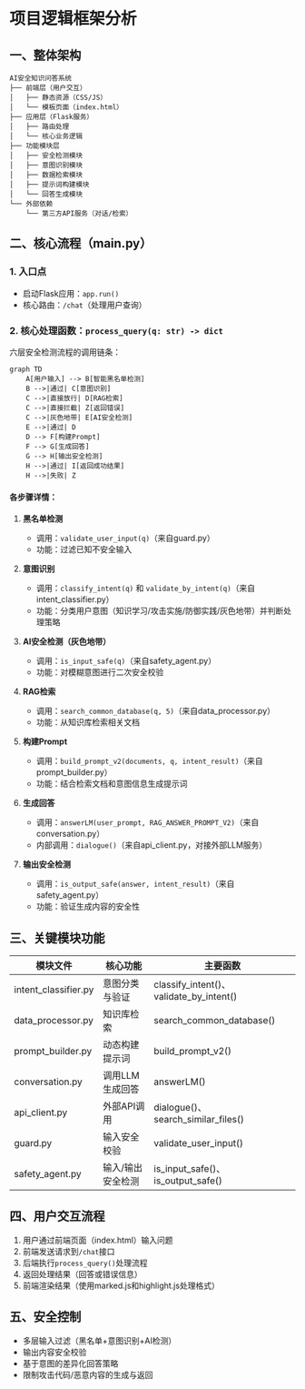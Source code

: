 # 项目逻辑框架分析

## 一、整体架构
```
AI安全知识问答系统
├── 前端层（用户交互）
│   ├── 静态资源（CSS/JS）
│   └── 模板页面（index.html）
├── 应用层（Flask服务）
│   ├── 路由处理
│   └── 核心业务逻辑
├── 功能模块层
│   ├── 安全检测模块
│   ├── 意图识别模块
│   ├── 数据检索模块
│   ├── 提示词构建模块
│   └── 回答生成模块
└── 外部依赖
    └── 第三方API服务（对话/检索）
```

## 二、核心流程（main.py）

### 1. 入口点
- 启动Flask应用：`app.run()`
- 核心路由：`/chat`（处理用户查询）

### 2. 核心处理函数：`process_query(q: str) -> dict`
六层安全检测流程的调用链条：

```mermaid
graph TD
    A[用户输入] --> B[智能黑名单检测]
    B -->|通过| C[意图识别]
    C -->|直接放行| D[RAG检索]
    C -->|直接拦截| Z[返回错误]
    C -->|灰色地带| E[AI安全检测]
    E -->|通过| D
    D --> F[构建Prompt]
    F --> G[生成回答]
    G --> H[输出安全检测]
    H -->|通过| I[返回成功结果]
    H -->|失败| Z
```

#### 各步骤详情：
1. **黑名单检测**
   - 调用：`validate_user_input(q)`（来自guard.py）
   - 功能：过滤已知不安全输入

2. **意图识别**
   - 调用：`classify_intent(q)` 和 `validate_by_intent(q)`（来自intent_classifier.py）
   - 功能：分类用户意图（知识学习/攻击实施/防御实践/灰色地带）并判断处理策略

3. **AI安全检测（灰色地带）**
   - 调用：`is_input_safe(q)`（来自safety_agent.py）
   - 功能：对模糊意图进行二次安全校验

4. **RAG检索**
   - 调用：`search_common_database(q, 5)`（来自data_processor.py）
   - 功能：从知识库检索相关文档

5. **构建Prompt**
   - 调用：`build_prompt_v2(documents, q, intent_result)`（来自prompt_builder.py）
   - 功能：结合检索文档和意图信息生成提示词

6. **生成回答**
   - 调用：`answerLM(user_prompt, RAG_ANSWER_PROMPT_V2)`（来自conversation.py）
   - 内部调用：`dialogue()`（来自api_client.py，对接外部LLM服务）

7. **输出安全检测**
   - 调用：`is_output_safe(answer, intent_result)`（来自safety_agent.py）
   - 功能：验证生成内容的安全性

## 三、关键模块功能

| 模块文件 | 核心功能 | 主要函数 |
|---------|---------|---------|
| intent_classifier.py | 意图分类与验证 | classify_intent()、validate_by_intent() |
| data_processor.py | 知识库检索 | search_common_database() |
| prompt_builder.py | 动态构建提示词 | build_prompt_v2() |
| conversation.py | 调用LLM生成回答 | answerLM() |
| api_client.py | 外部API调用 | dialogue()、search_similar_files() |
| guard.py | 输入安全校验 | validate_user_input() |
| safety_agent.py | 输入/输出安全检测 | is_input_safe()、is_output_safe() |

## 四、用户交互流程
1. 用户通过前端页面（index.html）输入问题
2. 前端发送请求到`/chat`接口
3. 后端执行`process_query()`处理流程
4. 返回处理结果（回答或错误信息）
5. 前端渲染结果（使用marked.js和highlight.js处理格式）

## 五、安全控制
- 多层输入过滤（黑名单+意图识别+AI检测）
- 输出内容安全校验
- 基于意图的差异化回答策略
- 限制攻击代码/恶意内容的生成与返回
